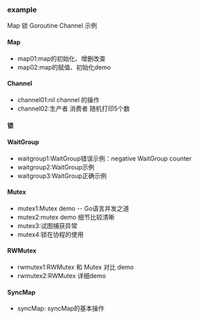 ### example
Map 锁 Goroutine Channel 示例

#### Map
* map01:map的初始化、增删改查
* map02:map的赋值、初始化demo

#### Channel
* channel01:nil channel 的操作
* channel02:生产者 消费者 随机打印5个数

#### 锁

#### WaitGroup
* waitgroup1:WaitGroup错误示例：negative WaitGroup counter
* waitgroup2:WaitGroup示例
* waitgroup3:WaitGroup正确示例

#### Mutex
* mutex1:Mutex demo -- Go语言并发之道
* mutex2:mutex demo 细节比较清晰
* mutex3:试图捕获异常
* mutex4:锁在协程的使用

#### RWMutex
* rwmutex1:RWMutex 和 Mutex 对比 demo
* rwmutex2:RWMutex 详细demo

#### SyncMap
* syncMap: syncMap的基本操作